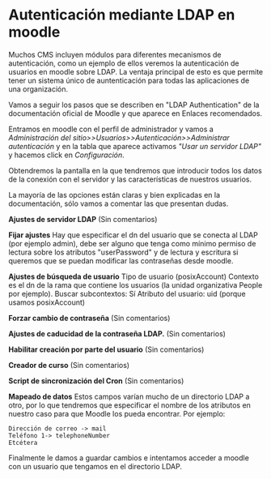 # Autenticación mediante LDAP en moodle

Muchos CMS incluyen módulos para diferentes mecanismos de autenticación, como un ejemplo de ellos veremos la autenticación de usuarios en moodle sobre LDAP. La ventaja principal de esto es que permite tener un sistema único de auntenticación para todas las aplicaciones de una organización.

Vamos a seguir los pasos que se describen en "LDAP Authentication" de la documentación oficial de Moodle y que aparece en Enlaces recomendados.

Entramos en moodle con el perfil de administrador y vamos a *Administración del sitio>>Usuarios>>Autenticación>>Administrar autenticación* y en la tabla que aparece activamos *"Usar un servidor LDAP"* y hacemos click en *Configuración*.

Obtendremos la pantalla en la que tendremos que introducir todos los datos de la conexión con el servidor y las características de nuestros usuarios.

La mayoría de las opciones están claras y bien explicadas en la documentación, sólo vamos a comentar las que presentan dudas.

**Ajustes de servidor LDAP**
(Sin comentarios)

**Fijar ajustes**
Hay que especificar el dn del usuario que se conecta al LDAP (por ejemplo admin), debe ser alguno que tenga como mínimo permiso de lectura sobre los atributos "userPassword" y de lectura y escritura si queremos que se puedan modificar las contraseñas desde moodle.

**Ajustes de búsqueda de usuario**
Tipo de usuario (posixAccount)
Contexto es el dn de la rama que contiene los usuarios (la unidad organizativa People por ejemplo).
Buscar subcontextos: Sí
Atributo del usuario: uid (porque usamos posixAccount)

 **Forzar cambio de contraseña**
(Sin comentarios) 

**Ajustes de caducidad de la contraseña LDAP.**
(Sin comentarios) 

**Habilitar creación por parte del usuario**
(Sin comentarios) 

**Creador de curso**
(Sin comentarios) 

**Script de sincronización del Cron**
(Sin comentarios) 

**Mapeado de datos**
Estos campos varían mucho de un directorio LDAP a otro, por lo que tendremos que especificar el nombre de los atributos en nuestro caso para que Moodle los pueda encontrar. Por ejemplo:

    Dirección de correo -> mail
    Teléfono 1-> telephoneNumber
    Etcétera

Finalmente le damos a guardar cambios e intentamos acceder a moodle con un usuario que tengamos en el directorio LDAP.